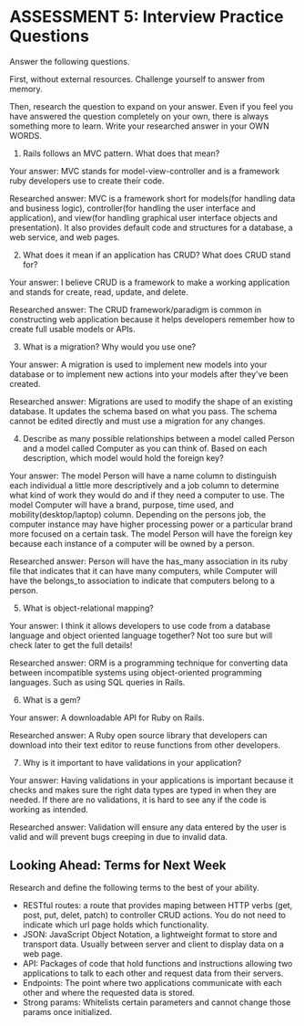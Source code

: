 # ASSESSMENT 5: Interview Practice Questions
Answer the following questions.

First, without external resources. Challenge yourself to answer from memory.

Then, research the question to expand on your answer. Even if you feel you have answered the question completely on your own, there is always something more to learn. Write your researched answer in your OWN WORDS.

1. Rails follows an MVC pattern. What does that mean?

  Your answer: MVC stands for model-view-controller and is a framework ruby developers use to create their code.

  Researched answer: MVC is a framework short for models(for handling data and business logic), controller(for handling the user interface and application), and view(for handling graphical user interface objects and presentation). It also provides default code and structures for a database, a web service, and web pages. 



2. What does it mean if an application has CRUD? What does CRUD stand for?

  Your answer: I believe CRUD is a framework to make a working application and stands for create, read, update, and delete.

  Researched answer: The CRUD framework/paradigm is common in constructing web application because it helps developers remember how to create full usable models or APIs.



3. What is a migration? Why would you use one?

  Your answer: A migration is used to implement new models into your database or to implement new actions into your models after they've been created.

  Researched answer: Migrations are used to modify the shape of an existing database. It updates the schema based on what you pass. The schema cannot be edited directly and must use a migration for any changes.  



4. Describe as many possible relationships between a model called Person and a model called Computer as you can think of. Based on each description, which model would hold the foreign key?

  Your answer: The model Person will have a name column to distinguish each individual a little more descriptively and a job column to determine what kind of work they would do and if they need a computer to use. The model Computer will have a brand, purpose, time used, and mobility(desktop/laptop) column. Depending on the persons job, the computer instance may have higher processing power or a particular brand more focused on a certain task. The model Person will have the foreign key because each instance of a computer will be owned by a person.

  Researched answer: Person will have the has_many association in its ruby file that indicates that it can have many computers, while Computer will have the belongs_to association to indicate that computers belong to a person.



5. What is object-relational mapping?

  Your answer: I think it allows developers to use code from a database language and object oriented language together? Not too sure but will check later to get the full details!

  Researched answer: ORM is a programming technique for converting data between incompatible systems using object-oriented programming languages. Such as using SQL queries in Rails.



6. What is a gem?

  Your answer: A downloadable API for Ruby on Rails.

  Researched answer: A Ruby open source library that developers can download into their text editor to reuse functions from other developers. 



7. Why is it important to have validations in your application?

  Your answer: Having validations in your applications is important because it checks and makes sure the right data types are typed in when they are needed. If there are no validations, it is hard to see any if the code is working as intended.

  Researched answer: Validation will ensure any data entered by the user is valid and will prevent bugs creeping in due to invalid data.



## Looking Ahead: Terms for Next Week

Research and define the following terms to the best of your ability.
- RESTful routes: a route that provides maping between HTTP verbs (get, post, put, delet, patch) to controller CRUD actions. You do not need to indicate which url page holds which functionality.
- JSON: JavaScript Object Notation, a lightweight format to store and transport data. Usually between server and client to display data on a web page.
- API: Packages of code that hold functions and instructions allowing two applications to talk to each other and request data from their servers. 
- Endpoints: The point where two applications communicate with each other and where the requested data is stored.
- Strong params: Whitelists certain parameters and cannot change those params once initialized.

